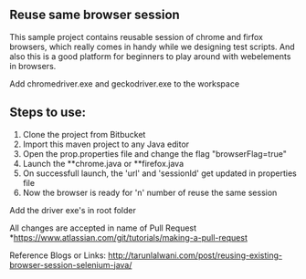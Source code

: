 ## Reuse same browser session

This sample project contains reusable session of chrome and firfox browsers, which really comes in handy while we designing test scripts.
 And also this is a good platform for beginners to play around with webelements in browsers.
 
 
 Add chromedriver.exe and geckodriver.exe to the workspace
 
 ## Steps to use:
 1. Clone the project from Bitbucket
 2. Import this maven project to any Java editor
 3. Open the prop.properties file and change the flag "browserFlag=true"
 4. Launch the **chrome.java or **firefox.java
 5. On successfull launch, the 'url' and 'sessionId' get updated in properties file
 6. Now the browser is ready for 'n' number of reuse the same session
 
 
 
 Add the driver exe's in root folder
 
 
 All changes are accepted in name of Pull Request
  *https://www.atlassian.com/git/tutorials/making-a-pull-request
  
 
 Reference Blogs or Links:
 http://tarunlalwani.com/post/reusing-existing-browser-session-selenium-java/
 
 